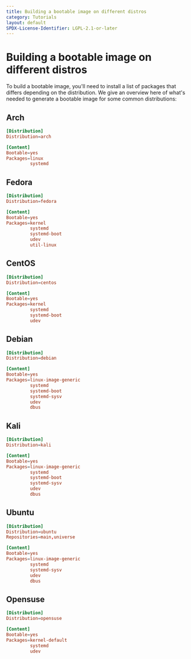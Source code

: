 ```yaml
---
title: Building a bootable image on different distros
category: Tutorials
layout: default
SPDX-License-Identifier: LGPL-2.1-or-later
---
```


# Building a bootable image on different distros

To build a bootable image, you'll need to install a list of packages
that differs depending on the distribution. We give an overview here of
what's needed to generate a bootable image for some common
distributions:

## Arch

```conf
[Distribution]
Distribution=arch

[Content]
Bootable=yes
Packages=linux
         systemd
```

## Fedora

```conf
[Distribution]
Distribution=fedora

[Content]
Bootable=yes
Packages=kernel
         systemd
         systemd-boot
         udev
         util-linux
```

## CentOS

```conf
[Distribution]
Distribution=centos

[Content]
Bootable=yes
Packages=kernel
         systemd
         systemd-boot
         udev
```

## Debian

```conf
[Distribution]
Distribution=debian

[Content]
Bootable=yes
Packages=linux-image-generic
         systemd
         systemd-boot
         systemd-sysv
         udev
         dbus
```

## Kali

```conf
[Distribution]
Distribution=kali

[Content]
Bootable=yes
Packages=linux-image-generic
         systemd
         systemd-boot
         systemd-sysv
         udev
         dbus
```

## Ubuntu

```conf
[Distribution]
Distribution=ubuntu
Repositories=main,universe

[Content]
Bootable=yes
Packages=linux-image-generic
         systemd
         systemd-sysv
         udev
         dbus
```

## Opensuse

```conf
[Distribution]
Distribution=opensuse

[Content]
Bootable=yes
Packages=kernel-default
         systemd
         udev
```
